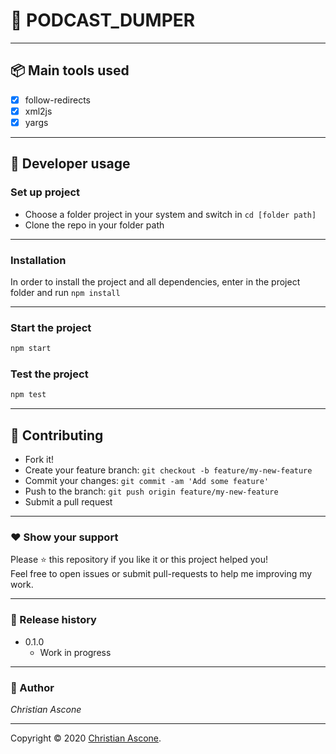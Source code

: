 # **:triangular_flag_on_post: PODCAST_DUMPER**



---

## **:package: Main tools used**

- [x] follow-redirects
- [x] xml2js
- [x] yargs

---

## **:wrench: Developer usage**

### **Set up project**

- Choose a folder project in your system and switch in `cd [folder path]`
- Clone the repo in your folder path

---

### **Installation**

In order to install the project and all dependencies, enter in the project folder and run `npm install`

---

### Start the project

```bash
npm start
```

### Test the project

```bash
npm test
```

---


## **:handshake: Contributing**

- Fork it!
- Create your feature branch: `git checkout -b feature/my-new-feature`
- Commit your changes: `git commit -am 'Add some feature'`
- Push to the branch: `git push origin feature/my-new-feature`
- Submit a pull request

---



### **:heart: Show your support**

Please :star: this repository if you like it or this project helped you!\
Feel free to open issues or submit pull-requests to help me improving my work.


---

### **:scroll: Release history**

* 0.1.0
    * Work in progress

---

### **:robot: Author**

_*Christian Ascone*_


---

Copyright © 2020 [Christian Ascone](https://github.com/christianascone).